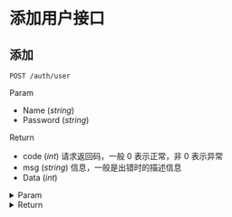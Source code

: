 # 添加用户接口

## 添加

`POST /auth/user`

Param

- Name (_string_)
- Password (_string_)

Return

- code (_int_) 请求返回码，一般 0 表示正常，非 0 表示异常
- msg (_string_) 信息，一般是出错时的描述信息
- Data (_int_)

<details>
<summary>Param</summary>

```json
{
  "Name": "jd",
  "Password": "jd"
}
```

</details>

<details>
<summary>Return</summary>

```json
{
  "code": 0,
  "msg": "",
  "data": 115
}
```

</details>
